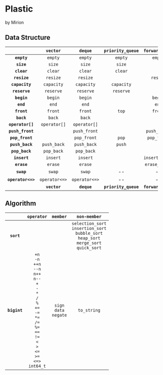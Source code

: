 # Plastic

by Mirion

## Data Structure

| | **`vector`** | **`deque`** | **`priority_queue`** | **`forward_list`** | **`list`** | **`binary_search_tree`** | **`red_black_tree`** | **`avl_tree`** | |
| :--: | :--: | :--: | :--: | :--: | :--: | :--: | :--: | :--: | :--: |
| **`empty`** | `empty` | `empty` | `empty` | `empty` | `empty` | `empty` | `empty` | `empty` | **`empty`** |
| **`size`** | `size` | `size` | `size` | | | `size` | `size` | `size` | **`size`** |
| **`clear`** | `clear` | `clear` | `clear` | | | | | | **`clear`** |
| **`resize`** | `resize` | `resize` | | `resize` | `resize` | | | | **`resize`** |
| **`capacity`** | `capacity` | `capacity` | `capacity` | | | | | | **`capacity`** |
| **`reserve`** | `reserve` | `reserve` | `reserve` | | | | | | **`reserve`** |
| **`begin`** | `begin` | `begin` | | `begin` | `begin` | | | | **`begin`** |
| **`end`** | `end` | `end` | | `end` | `end` | | | | **`end`** |
| **`front`** | `front` | `front` | `top` | `front` | `front` | | | | **`front`** |
| **`back`** | `back` | `back` | | | `back` | | | | **`back`** |
| **`operator[]`** | `operator[]` | `operator[]` | | | | | | | **`operator[]`** |
| **`push_front`** | | `push_front` | | `push_front` | `push_front` | | | | **`push_front`** |
| **`pop_front`** | | `pop_front` | `pop` | `pop_front` | `pop_front` | | | | **`pop_front`** |
| **`push_back`** | `push_back` | `push_back` | `push` | | `push_back` | | | | **`push_back`** |
| **`pop_back`** | `pop_back` | `pop_back` | | | `pop_back` | | | | **`pop_back`** |
| **`insert`** | `insert` | `insert` | | `insert_after` | `insert` | `insert` | `insert` | `insert` | **`insert`** |
| **`erase`** | `erase` | `erase` | | `erase_after` | `erase` | `erase` | `erase` | `erase` | **`erase`** |
| **`swap`** | `swap` | `swap` | -- | -- | -- | -- | -- | -- | **`swap`** |
| **`operator<=>`** | `operator<=>` | `operator<=>` | -- | -- | -- | -- | -- | -- | **`operator<=>`** |
| | **`vector`** | **`deque`** | **`priority_queue`** | **`forward_list`** | **`list`** | **`binary_search_tree`** | **`red_black_tree`** | **`avl_tree`** | |

## Algorithm

| | `operator` | `member` | `non-member` |
| :--: | :--: | :--: | :--: |
| **`sort`** | | |`selection_sort`<br>`insertion_sort`<br>`bubble_sort`<br>`heap_sort`<br>`merge_sort`<br>`quick_sort` |
| **`bigint`** | `+n`<br>`-n`<br>`++n`<br>`--n`<br>`n++`<br>`n--`<br>`+`<br>`-`<br>`*`<br>`/`<br>`%`<br>`+=`<br>`-=`<br>`*=`<br>`/=`<br>`%=`<br>`==`<br>`!=`<br>`<`<br>`>`<br>`<=`<br>`>=`<br>`<=>`<br>`int64_t` | `sign`<br>`data`<br>`negate` | `to_string` |